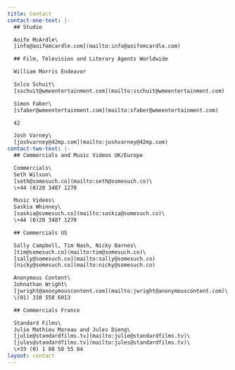 ```yaml
---
title: Contact
contact-one-text: |-
  ## Studio

  Aoife McArdle\
  [info@aoifemcardle.com](mailto:info@aoifemcardle.com)

  ## Film, Television and Literary Agents Worldwide

  William Morris Endeavor

  Solco Schuit\
  [sschuit@wmeentertainment.com](mailto:sschuit@wmeentertainment.com)

  Simon Faber\
  [sfaber@wmeentertainment.com](mailto:sfaber@wmeentertainment.com)

  42

  Josh Varney\
  [joshvarney@42mp.com](mailto:joshvarney@42mp.com)
contact-two-text: |-
  ## Commercials and Music Videos UK/Europe

  Commercials\
  Seth Wilson\
  [seth@somesuch.co](mailto:seth@somesuch.co)\
  \+44 (0)20 3487 1270

  Music Videos\
  Saskia Whinney\
  [saskia@somesuch.co](mailto:saskia@somesuch.co)\
  \+44 (0)20 3487 1270

  ## Commercials US

  Sally Campbell, Tim Nash, Nicky Barnes\
  [tim@somesuch.co](mailto:tim@somesuch.co)\
  [sally@somesuch.co](mailto:sally@somesuch.co)
  [nicky@somesuch.co](mailto:nicky@somesuch.co)

  Anonymous Content\
  Johnathan Wright\
  [jwright@anonymouscontent.com](mailto:jwright@anonymouscontent.com)\
  \(01) 310 558 6013

  ## Commercials France

  Standard Films\
  Julie Mathieu Moreau and Jules Dieng\
  [julie@standardfilms.tv](mailto:julie@standardfilms.tv)\
  [jules@standardfilms.tv](mailto:jules@standardfilms.tv)\
  \+33 (0) 1 80 50 55 84
layout: contact
---
```


